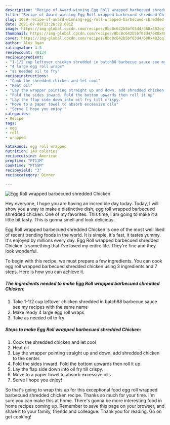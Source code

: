 ```yaml
---
description: "Recipe of Award-winning Egg Roll wrapped barbecued shredded Chicken"
title: "Recipe of Award-winning Egg Roll wrapped barbecued shredded Chicken"
slug: 1039-recipe-of-award-winning-egg-roll-wrapped-barbecued-shredded-chicken
date: 2021-07-08T13:26:22.691Z
image: https://img-global.cpcdn.com/recipes/8bc8c642b5bf03d4/680x482cq70/egg-roll-wrapped-barbecued-shredded-chicken-recipe-main-photo.jpg
thumbnail: https://img-global.cpcdn.com/recipes/8bc8c642b5bf03d4/680x482cq70/egg-roll-wrapped-barbecued-shredded-chicken-recipe-main-photo.jpg
cover: https://img-global.cpcdn.com/recipes/8bc8c642b5bf03d4/680x482cq70/egg-roll-wrapped-barbecued-shredded-chicken-recipe-main-photo.jpg
author: Alex Ryan
ratingvalue: 4.3
reviewcount: 40134
recipeingredient:
- "1-1/2 cup leftover chicken shredded in batch88 barbecue sauce see my recipes with the same name"
- "4 large egg roll wraps"
- "as needed oil to fry"
recipeinstructions:
- "Cook the shredded chicken and let cool"
- "Heat oil"
- "Lay the wrapper pointing straight up and down, add shredded chicken to the center."
- "Fold the sides inward. Fold the bottom upwards then roll it up"
- "Lay the flap side down into oil fry till crispy."
- "Move to a paper towel to absorb excessive oils"
- "Serve I hope you enjoy!"
categories:
- Recipe
tags:
- egg
- roll
- wrapped

katakunci: egg roll wrapped 
nutrition: 140 calories
recipecuisine: American
preptime: "PT11M"
cooktime: "PT55M"
recipeyield: "3"
recipecategory: Dinner

---
```



![Egg Roll wrapped barbecued shredded Chicken](https://img-global.cpcdn.com/recipes/8bc8c642b5bf03d4/680x482cq70/egg-roll-wrapped-barbecued-shredded-chicken-recipe-main-photo.jpg)

Hey everyone, I hope you are having an incredible day today. Today, I will show you a way to make a distinctive dish, egg roll wrapped barbecued shredded chicken. One of my favorites. This time, I am going to make it a little bit tasty. This is gonna smell and look delicious.

Egg Roll wrapped barbecued shredded Chicken is one of the most well liked of recent trending foods in the world. It is simple, it's fast, it tastes yummy. It's enjoyed by millions every day. Egg Roll wrapped barbecued shredded Chicken is something that I've loved my entire life. They're fine and they look wonderful.




To begin with this recipe, we must prepare a few ingredients. You can cook egg roll wrapped barbecued shredded chicken using 3 ingredients and 7 steps. Here is how you can achieve it.

<!--inarticleads1-->

##### The ingredients needed to make Egg Roll wrapped barbecued shredded Chicken:

1. Take 1-1/2 cup leftover chicken shredded in batch88 barbecue sauce see my recipes with the same name
1. Make ready 4 large egg roll wraps
1. Take as needed oil to fry




<!--inarticleads2-->

##### Steps to make Egg Roll wrapped barbecued shredded Chicken:

1. Cook the shredded chicken and let cool
1. Heat oil
1. Lay the wrapper pointing straight up and down, add shredded chicken to the center.
1. Fold the sides inward. Fold the bottom upwards then roll it up
1. Lay the flap side down into oil fry till crispy.
1. Move to a paper towel to absorb excessive oils
1. Serve I hope you enjoy!




So that's going to wrap this up for this exceptional food egg roll wrapped barbecued shredded chicken recipe. Thanks so much for your time. I'm sure you can make this at home. There's gonna be more interesting food in home recipes coming up. Remember to save this page on your browser, and share it to your family, friends and colleague. Thank you for reading. Go on get cooking!
